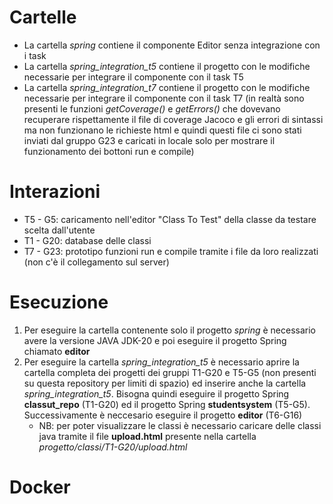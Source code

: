# Cartelle
- La cartella _spring_ contiene il componente Editor senza integrazione con i task
- La cartella _spring_integration_t5_ contiene il progetto con le modifiche necessarie per integrare il componente con il task T5
- La cartella _spring_integration_t7_ contiene il progetto con le modifiche necessarie per integrare il componente con il task T7 (in realtà sono presenti le funzioni _getCoverage()_ e _getErrors()_ che dovevano recuperare rispettamente il file di coverage Jacoco e gli errori di sintassi ma non funzionano le richieste html e quindi questi file ci sono stati inviati dal gruppo G23 e caricati in locale solo per mostrare il funzionamento dei bottoni run e compile)

# Interazioni
- T5 - G5: caricamento nell'editor "Class To Test" della classe da testare scelta dall'utente
- T1 - G20: database delle classi
- T7 - G23: prototipo funzioni run e compile tramite i file da loro realizzati (non c'è il collegamento sul server)

# Esecuzione
1. Per eseguire la cartella contenente solo il progetto _spring_ è necessario avere la versione JAVA JDK-20 e poi eseguire il progetto Spring chiamato __editor__
2. Per eseguire la cartella _spring_integration_t5_ è necessario aprire la cartella completa dei progetti dei gruppi T1-G20 e T5-G5 (non presenti su questa repository per limiti di spazio) ed inserire anche la cartella _spring_integration_t5_. Bisogna quindi eseguire il progetto Spring __classut_repo__ (T1-G20) ed il progetto Spring __studentsystem__ (T5-G5). Successivamente è neccesario eseguire il progetto __editor__ (T6-G16)
    - NB: per poter visualizzare le classi è necessario caricare delle classi java tramite il file __upload.html__ presente nella cartella _progetto/classi/T1-G20/upload.html_

# Docker
